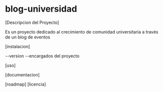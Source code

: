 # blog-universidad

[Descripcion del Proyecto]

Es un proyecto dedicado al crecimiento de comunidad universitaria a través de un blog de eventos

[instalacion]

--version
--encargados del proyecto

[uso]

[documentacion]

[roadmap]
[licencia]

